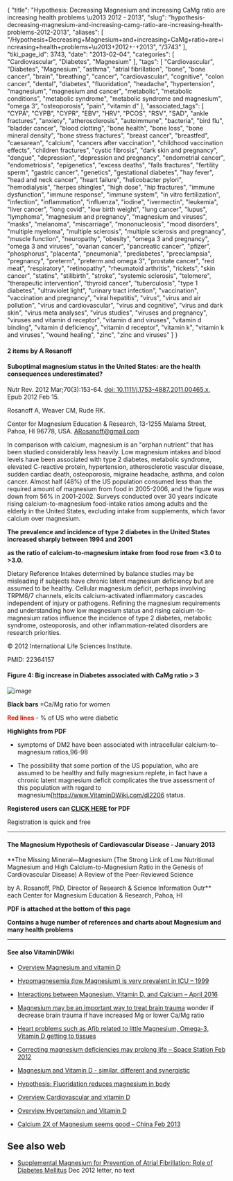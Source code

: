 {
    "title": "Hypothesis: Decreasing Magnesium and increasing CaMg ratio are increasing health problems \u2013 2012 - 2013",
    "slug": "hypothesis-decreasing-magnesium-and-increasing-camg-ratio-are-increasing-health-problems-2012-2013",
    "aliases": [
        "/Hypothesis+Decreasing+Magnesium+and+increasing+CaMg+ratio+are+increasing+health+problems+\u2013+2012+-+2013",
        "/3743"
    ],
    "tiki_page_id": 3743,
    "date": "2013-02-04",
    "categories": [
        "Cardiovascular",
        "Diabetes",
        "Magnesium"
    ],
    "tags": [
        "Cardiovascular",
        "Diabetes",
        "Magnesium",
        "asthma",
        "atrial fibrillation",
        "bone",
        "bone cancer",
        "brain",
        "breathing",
        "cancer",
        "cardiovascular",
        "cognitive",
        "colon cancer",
        "dental",
        "diabetes",
        "fluoridation",
        "headache",
        "hypertension",
        "magnesium",
        "magnesium and cancer",
        "metabolic",
        "metabolic conditions",
        "metabolic syndrome",
        "metabolic syndrome and magnesium",
        "omega 3",
        "osteoporosis",
        "pain",
        "vitamin d"
    ],
    "associated_tags": [
        "CYPA",
        "CYPB",
        "CYPR",
        "EBV",
        "HRV",
        "PCOS",
        "RSV",
        "SAD",
        "ankle fractures",
        "anxiety",
        "atherosclerosis",
        "autoimmune",
        "bacteria",
        "bird flu",
        "bladder cancer",
        "blood clotting",
        "bone health",
        "bone loss",
        "bone mineral density",
        "bone stress fractures",
        "breast cancer",
        "breastfed",
        "caesarean",
        "calcium",
        "cancers after vaccination",
        "childhood vaccination effects",
        "children fractures",
        "cystic fibrosis",
        "dark skin and pregnancy",
        "dengue",
        "depression",
        "depression and pregnancy",
        "endometrial cancer",
        "endometriosis",
        "epigenetics",
        "excess deaths",
        "falls fractures",
        "fertility sperm",
        "gastric cancer",
        "genetics",
        "gestational diabetes",
        "hay fever",
        "head and neck cancer",
        "heart failure",
        "helicobacter pylori",
        "hemodialysis",
        "herpes shingles",
        "high dose",
        "hip fractures",
        "immune dysfunction",
        "immune response",
        "immune system",
        "in vitro fertilization",
        "infection",
        "inflammation",
        "influenza",
        "iodine",
        "ivermectin",
        "leukemia",
        "liver cancer",
        "long covid",
        "low birth weight",
        "lung cancer",
        "lupus",
        "lymphoma",
        "magnesium and pregnancy",
        "magnesium and viruses",
        "masks",
        "melanoma",
        "miscarriage",
        "mononucleosis",
        "mood disorders",
        "multiple myeloma",
        "multiple sclerosis",
        "multiple sclerosis and pregnancy",
        "muscle function",
        "neuropathy",
        "obesity",
        "omega 3 and pregnancy",
        "omega 3 and viruses",
        "ovarian cancer",
        "pancreatic cancer",
        "pfizer",
        "phosphorus",
        "placenta",
        "pneumonia",
        "prediabetes",
        "preeclampsia",
        "pregnancy",
        "preterm",
        "preterm and omega 3",
        "prostate cancer",
        "red meat",
        "respiratory",
        "retinopathy",
        "rheumatoid arthritis",
        "rickets",
        "skin cancer",
        "statins",
        "stillbirth",
        "stroke",
        "systemic sclerosis",
        "telomere",
        "therapeutic intervention",
        "thyroid cancer",
        "tuberculosis",
        "type 1 diabetes",
        "ultraviolet light",
        "urinary tract infection",
        "vaccination",
        "vaccination and pregnancy",
        "viral hepatitis",
        "virus",
        "virus and air pollution",
        "virus and cardiovascular",
        "virus and cognitive",
        "virus and dark skin",
        "virus meta analyses",
        "virus studies",
        "viruses and pregnancy",
        "viruses and vitamin d receptor",
        "vitamin d and viruses",
        "vitamin d binding",
        "vitamin d deficiency",
        "vitamin d receptor",
        "vitamin k",
        "vitamin k and viruses",
        "wound healing",
        "zinc",
        "zinc and viruses"
    ]
}


#### 2 items by A Rosanoff

#### Suboptimal magnesium status in the United States: are the health consequences underestimated?

Nutr Rev. 2012 Mar;70(3):153-64. [doi: 10.1111/j.1753-4887.2011.00465.x.](https://doi.org/10.1111/j.1753-4887.2011.00465.x.) Epub 2012 Feb 15.

Rosanoff A, Weaver CM, Rude RK.

Center for Magnesium Education & Research, 13-1255 Malama Street, Pahoa, HI 96778, USA. ARosanoff@gmail.com

In comparison with calcium, magnesium is an "orphan nutrient" that has been studied considerably less heavily. Low magnesium intakes and blood levels have been associated with type 2 diabetes, metabolic syndrome, elevated C-reactive protein, hypertension, atherosclerotic vascular disease, sudden cardiac death, osteoporosis, migraine headache, asthma, and colon cancer. Almost half (48%) of the US population consumed less than the required amount of magnesium from food in 2005-2006, and the figure was down from 56% in 2001-2002. Surveys conducted over 30 years indicate rising calcium-to-magnesium food-intake ratios among adults and the elderly in the United States, excluding intake from supplements, which favor calcium over magnesium. 

 **The prevalence and incidence of type 2 diabetes in the United States increased sharply between 1994 and 2001** 

 **as the ratio of calcium-to-magnesium intake from food rose from <3.0 to >3.0.** 

Dietary Reference Intakes determined by balance studies may be misleading if subjects have chronic latent magnesium deficiency but are assumed to be healthy. Cellular magnesium deficit, perhaps involving TRPM6/7 channels, elicits calcium-activated inflammatory cascades independent of injury or pathogens. Refining the magnesium requirements and understanding how low magnesium status and rising calcium-to-magnesium ratios influence the incidence of type 2 diabetes, metabolic syndrome, osteoporosis, and other inflammation-related disorders are research priorities.

© 2012 International Life Sciences Institute.

PMID:     22364157

#### Figure 4: Big increase in Diabetes associated with CaMg ratio > 3

<img src="https://d378j1rmrlek7x.cloudfront.net/attachments/jpeg/camg-ratio.jpg" alt="image">

 **Black bars**  =Ca/Mg ratio for women

 **<span style="color:#F00;">Red lines</span>**  - % of US who were diabetic

 **Highlights from PDF** 

* symptoms of DM2 have been associated with intracellular calcium-to-magnesium ratios,96-98

* The possibility that some portion of the US population, who are assumed to be healthy and fully magnesium replete, in fact have a chronic latent magnesium deficit complicates the true assessment of this population with regard to magnesium[https://www.VitaminDWiki.com/dl2206 status.

 **Registered users can [CLICK HERE](https://www.VitaminDWiki.com/dl2206) for PDF** 

Registration is quick and free 

---

#### The Magnesium Hypothesis of Cardiovascular Disease - January 2013

 **The Missing Mineral—Magnesium (The Strong Link of Low Nutritional Magnesium and High Calcium-to-Magnesium Ratio in the Genesis of Cardiovascular Disease) A Review of the Peer-Reviewed Science 

by A. Rosanoff, PhD, Director of Research & Science Information Outr** each Center for Magnesium Education & Research, Pahoa, HI

 **PDF is attached at the bottom of this page** 

 **Contains a huge number of references and charts about Magnesium and many health problems** 

---

#### See also VitaminDWiki

* [Overview Magnesium and vitamin D](/tags/overview-magnesium-and-vitamin-d.html)

* [Hypomagnesemia (low Magnesium) is very prevalent in ICU – 1999](/posts/hypomagnesemia-low-magnesium-is-very-prevalent-in-icu-1999)

* [Interactions between Magnesium, Vitamin D, and Calcium – April 2016](/tags/interactions-between-magnesium-vitamin-d-and-calcium-april-2016.html)

* [Magnesium may be an important way to treat brain trauma](/posts/magnesium-may-be-an-important-way-to-treat-brain-trauma) wonder if decrease brain trauma if have increased Mg or lower Ca/Mg ratio

* [Heart problems such as Afib related to little Magnesium, Omega-3, Vitamin D getting to tissues](/posts/heart-problems-such-as-afib-related-to-little-magnesium-omega-3-vitamin-d-getting-to-tissues)

* [Correcting magnesium deficiencies may prolong life – Space Station Feb 2012](/posts/correcting-magnesium-deficiencies-may-prolong-life-space-station)

* [Magnesium and Vitamin D - similar, different and synergistic](/tags/magnesium-and-vitamin-d-similar-different-and-synergistic.html)

* [Hypothesis: Fluoridation reduces magnesium in body](/tags/hypothesis-fluoridation-reduces-magnesium-in-body.html) 

* [Overview Cardiovascular and vitamin D](/tags/overview-cardiovascular-and-vitamin-d.html)

* [Overview Hypertension and Vitamin D](/tags/overview-hypertension-and-vitamin-d.html)

* [Calcium 2X of Magnesium seems good – China Feb 2013](/posts/calcium-2x-of-magnesium-seems-good-china)

## See also web

* [Supplemental Magnesium for Prevention of Atrial Fibrillation: Role of Diabetes Mellitus](http://www.ncbi.nlm.nih.gov/pubmed/23265828) Dec 2012 letter, no text